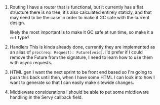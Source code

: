 1. Routing
   I have a router that is functional, but it currently has a flat structure
   there is no tree, it's also calculated entirely staticly, and that may need
   to be the case in order to make it GC safe with the current design.

   likely the most important is to make it GC safe at run time, so make it a
   `ref` type?
  
2. Handlers
   This is kinda already done, currently they are implemented as an alias of
   `proc(req: Request): Future[void]`. I'd prefer if I could remove the Future
   from the signature, I need to learn how to use them with async requests.

3. HTML gen
   I want the next sprint to be front end based so I'm going to push this back
   until then, when I have some HTML I can look into how I want to generate so
   that I can easily make sitewide changes.

4. Middleware considerations
   I should be able to put some middleware handling in the Servy callback field.